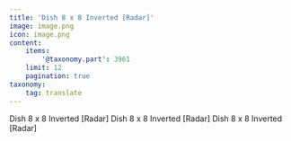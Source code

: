 ```yaml
---
title: 'Dish 8 x 8 Inverted [Radar]'
image: image.png
icon: image.png
content:
    items:
        '@taxonomy.part': 3961
    limit: 12
    pagination: true
taxonomy:
    tag: translate
---
```


Dish 8 x 8 Inverted [Radar]
Dish 8 x 8 Inverted [Radar]
Dish 8 x 8 Inverted [Radar]
